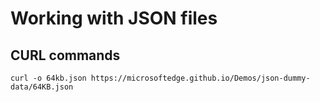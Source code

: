 # Working with JSON files

## CURL commands

`curl -o 64kb.json https://microsoftedge.github.io/Demos/json-dummy-data/64KB.json`
